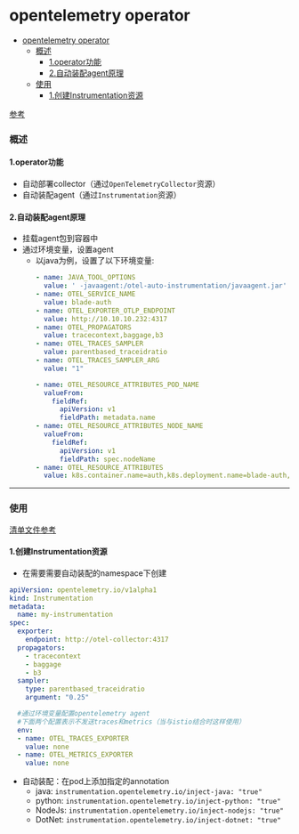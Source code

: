 # opentelemetry operator

<!-- @import "[TOC]" {cmd="toc" depthFrom=1 depthTo=6 orderedList=false} -->
<!-- code_chunk_output -->

- [opentelemetry operator](#opentelemetry-operator)
    - [概述](#概述)
      - [1.operator功能](#1operator功能)
      - [2.自动装配agent原理](#2自动装配agent原理)
    - [使用](#使用)
      - [1.创建Instrumentation资源](#1创建instrumentation资源)

<!-- /code_chunk_output -->

[参考](https://github.com/open-telemetry/opentelemetry-operator)

### 概述

#### 1.operator功能
* 自动部署collector（通过`OpenTelemetryCollector`资源）
* 自动装配agent（通过`Instrumentation`资源）

#### 2.自动装配agent原理

* 挂载agent包到容器中
* 通过环境变量，设置agent
  * 以java为例，设置了以下环境变量:
    ```yaml
    - name: JAVA_TOOL_OPTIONS
      value: ' -javaagent:/otel-auto-instrumentation/javaagent.jar'
    - name: OTEL_SERVICE_NAME
      value: blade-auth
    - name: OTEL_EXPORTER_OTLP_ENDPOINT
      value: http://10.10.10.232:4317
    - name: OTEL_PROPAGATORS
      value: tracecontext,baggage,b3
    - name: OTEL_TRACES_SAMPLER
      value: parentbased_traceidratio
    - name: OTEL_TRACES_SAMPLER_ARG
      value: "1"

    - name: OTEL_RESOURCE_ATTRIBUTES_POD_NAME
      valueFrom:
        fieldRef:
          apiVersion: v1
          fieldPath: metadata.name
    - name: OTEL_RESOURCE_ATTRIBUTES_NODE_NAME
      valueFrom:
        fieldRef:
          apiVersion: v1
          fieldPath: spec.nodeName
    - name: OTEL_RESOURCE_ATTRIBUTES
      value: k8s.container.name=auth,k8s.deployment.name=blade-auth,k8s.namespace.name=demo,k8s.node.name=$(OTEL_RESOURCE_ATTRIBUTES_NODE_NAME),k8s.pod.name=$(OTEL_RESOURCE_ATTRIBUTES_POD_NAME),k8s.replicaset.name=blade-auth-79b986bb9d
    ```

***

### 使用

[清单文件参考](https://github.com/open-telemetry/opentelemetry-operator/blob/main/docs/api.md)

#### 1.创建Instrumentation资源
* 在需要需要自动装配的namespace下创建

```yaml
apiVersion: opentelemetry.io/v1alpha1
kind: Instrumentation
metadata:
  name: my-instrumentation
spec:
  exporter:
    endpoint: http://otel-collector:4317
  propagators:
    - tracecontext
    - baggage
    - b3
  sampler:
    type: parentbased_traceidratio
    argument: "0.25"

  #通过环境变量配置opentelemetry agent
  #下面两个配置表示不发送traces和metrics（当与istio结合时这样使用）
  env:
  - name: OTEL_TRACES_EXPORTER
    value: none
  - name: OTEL_METRICS_EXPORTER
    value: none
```

* 自动装配：在pod上添加指定的annotation
  * java: `instrumentation.opentelemetry.io/inject-java: "true"`
  * python: `instrumentation.opentelemetry.io/inject-python: "true"`
  * NodeJs: `instrumentation.opentelemetry.io/inject-nodejs: "true"`
  * DotNet: `instrumentation.opentelemetry.io/inject-dotnet: "true"`
